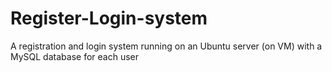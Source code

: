 # Register-Login-system
A registration and login system running on an Ubuntu server (on VM) with a MySQL database for each user
